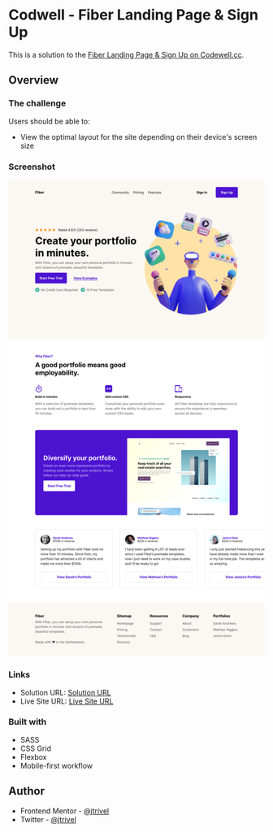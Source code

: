 
# Codwell - Fiber Landing Page & Sign Up

This is a solution to the [Fiber Landing Page & Sign Up on Codewell.cc](https://www.codewell.cc/challenges/chirp-landing-page--60fc1e36a383e41090a3c71c).

## Overview

### The challenge

Users should be able to:

- View the optimal layout for the site depending on their device's screen size

### Screenshot

![Design preview for the Fiber Landing Page & Sign Up challenge](./design/desktopview.png)

### Links

- Solution URL: [Solution URL](https://www.codewell.cc/challenges/fiber-landing-page--608a7e639691700015db16d1)
- Live Site URL: [Live Site URL](https://codewell-fiberpage-challenge.netlify.app/)

### Built with
- SASS
- CSS Grid
- Flexbox
- Mobile-first workflow

## Author
- Frontend Mentor - [@jtrivel](https://www.frontendmentor.io/profile/jtrivel)
- Twitter - [@jtrivel](https://www.twitter.com/jtrivel)
